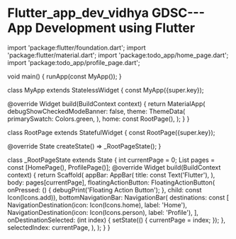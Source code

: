 # Flutter_app_dev_vidhya GDSC--- App Development using Flutter
import 'package:flutter/foundation.dart';
import 'package:flutter/material.dart';
import 'package:todo_app/home_page.dart';
import 'package:todo_app/profile_page.dart';

void main() {
  runApp(const MyApp());
}

class MyApp extends StatelessWidget {
  const MyApp({super.key});

  @override
  Widget build(BuildContext context) {
    return MaterialApp(
      debugShowCheckedModeBanner: false,
      theme: ThemeData(
        primarySwatch: Colors.green,
      ),
      home: const RootPage(),
    );
  }
}

class RootPage extends StatefulWidget {
  const RootPage({super.key});

  @override
  State<RootPage> createState() => _RootPageState();
}

class _RootPageState extends State<RootPage> {
  int currentPage = 0;
  List<Widget> pages = const [HomePage(), ProfilePage()];
  @override
  Widget build(BuildContext context) {
    return Scaffold(
      appBar: AppBar(
        title: const Text('Flutter'),
      ),
      body: pages[currentPage],
      floatingActionButton: FloatingActionButton(
          onPressed: () {
            debugPrint('Floating Action Button');
          },
          child: const Icon(Icons.add)),
      bottomNavigationBar: NavigationBar(
        destinations: const [
          NavigationDestination(icon: Icon(Icons.home), label: 'Home'),
          NavigationDestination(icon: Icon(Icons.person), label: 'Profile'),
        ],
        onDestinationSelected: (int index) {
          setState(() {
            currentPage = index;
          });
        },
        selectedIndex: currentPage,
      ),
    );
  }
}
